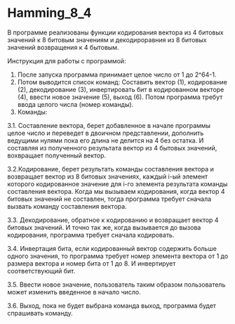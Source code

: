 # Hamming_8_4
В программе реализованы функции кодирования вектора из 4 битовых значений к 8 битовым значениям и декодироравния из 8 битовых значений возвращения к 4 бытовым.



Инструкция для работы с программой:
1. После запуска программа принимает целое число от 1 до 2^64-1.
2. Потом выводится список команд: Составить вектор (1), кодирование (2), декодирование (3), инвертировать бит в кодированном векторе (4), ввести новое значение (5), выход (6). Потом программа требут ввода целого числа (номер команды).
3. Команды:

3.1. Составление вектора, берет добавленное в начале программы целое число и переведет в двоичном представлении, дополнить ведущими нулями пока его длина не делится на 4 без остатка. И составляя из полученного результата вектор из 4 бытовых значений, вохвращает полученный вектор.

3.2.Кодирование, берет результать команды составления вектора и возвращает вектор из 8 битовых значениях, каждый i-ый элемент которого кодированное значение для i-го элемента результата команды составления вектора. Когда мы вызываем кодирования, когда вектор 4 битовых значений не составлен, тогда программа требует сначала вызвать команду составления вектора.

3.3. Декодирование, обратное к кодированию и возвращает вектор 4 битовых значений. И точно так же, когда вызывается до вызова кодирования, программа требует сначала кодировать.

3.4. Инвертация бита, если кодированный вектор содержить больше одного значения, то программа требует номер элемента вектора от 1 до размера вектора и номер бита от 1 до 8. И инвертирует соответствующий бит.

3.5. Ввести новое значение, пользователь таким образом пользователь может изменить введенное в начало число.

3.6. Выход, пока не будет выбрана команда выход, программа будет спрашивать команду.

